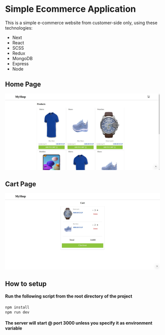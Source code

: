 # Simple Ecommerce Application

This is a simple e-commerce website from customer-side only, using these technologies:
- Next
- React
- SCSS
- Redux
- MongoDB
- Express
- Node

## Home Page
![Home Page](/images/home-page.jpg?raw=true "Home Page")

## Cart Page
![Cart Page](/images/cart-page.jpg?raw=true "Cart Page")

## How to setup

#### Run the following script from the root directory of the project

```
npm install 
npm run dev
```

#### The server will start @ port 3000 unless you specify it as environment variable
